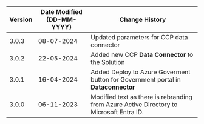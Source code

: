 | **Version** | **Date Modified (DD-MM-YYYY)** | **Change History**                                                        |
|-------------|--------------------------------|---------------------------------------------------------------------------|
| 3.0.3       | 08-07-2024                     | Updated parameters for CCP data connector                                 |
| 3.0.2       | 22-05-2024                     | Added new CCP **Data Connector** to the Solution 
| 3.0.1       | 16-04-2024                     | Added Deploy to Azure Goverment button for Government portal in **Dataconnector** |
| 3.0.0       | 06-11-2023                     | Modified text as there is rebranding from Azure Active Directory to Microsoft Entra ID.  |  
         
                                                                                                                 
